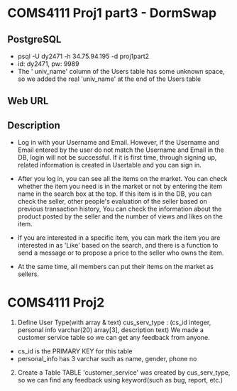 # COMS4111 Proj1 part3 - DormSwap
 ## PostgreSQL
 - psql -U dy2471 -h 34.75.94.195 -d proj1part2
 - id: dy2471, pw: 9989
 - The ' univ_name' column of the Users table has some unknown space, so we added the real 'univ_name' at the end of the Users table
 ## Web URL

 ## Description
 - Log in with your Username and Email. However, if the Username and Email entered by the user do not match the Username and Email in the DB, login will not be successful. If it is first time, through signing up, related information is created in Usertable and you can sign in.

 - After you log in, you can see all the items on the market. You can check whether the item you need is in the market or not by entering the item name in the search box at the top. If this item is in the DB, you can check the seller, other people's evaluation of the seller based on previous transaction history, You can check the information about the product posted by the seller and the number of views and likes on the item.

 - If you are interested in a specific item, you can mark the item you are interested in as 'Like' based on the search, and there is a function to send a message or to propose a price to the seller who owns the item.

 - At the same time, all members can put their items on the market as sellers.

# COMS4111 Proj2
1. Define User Type(with array & text)
cus_serv_type : (cs_id integer, personal info varchar(20) array[3], description text)
We made a customer service table so we can get any feedback from anyone.
 - cs_id is the PRIMARY KEY for this table
 - personal_info has 3 varchar such as name, gender, phone no
2. Create a Table
TABLE 'customer_service' was created by cus_serv_type, so we can find any feedback using keyword(such as bug, report, etc.)
